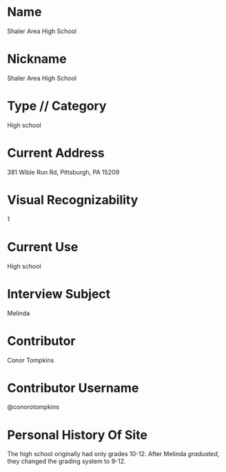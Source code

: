 # Name
Shaler Area High School
# Nickname
Shaler Area High School
# Type // Category
High school
# Current Address
381 Wible Run Rd, Pittsburgh, PA 15209
# Visual Recognizability
1
# Current Use
High school
# Interview Subject
Melinda
# Contributor
Conor Tompkins
# Contributor Username
@conorotompkins
# Personal History Of Site
The high school originally had only grades 10-12. After Melinda *graduated*, they changed the grading system to 9-12.
